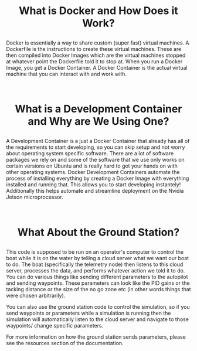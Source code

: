 
# <p style="text-align: center;"> What is Docker and How Does it Work? </p>

Docker is essentially a way to share custom (super fast) virtual machines. A Dockerfile is the instructions to create these virtual machines. These are then compiled into Docker Images which are the virtual machines stopped at whatever point the Dockerfile told it to stop at. When you run a Docker Image, you get a Docker Container. A Docker Container is the actual virtual machine that you can interact with and work with.  

<br>

# <p style="text-align: center;"> What is a Development Container and Why are We Using One? </p>

A Development Container is a just a Docker Container that already has all of the requirements to start developing, so you can skip setup and not worry about operating system specific software. There are a lot of software packages we rely on and some of the software that we use only works on certain versions on Ubuntu and is really hard to get your hands on with other operating systems. Docker Development Containers automate the process of installing everything by creating a Docker Image with everything installed and running that. This allows you to start developing instantely! Additionally this helps automate and streamline deployment on the Nvidia Jetson microprocessor.

<br>

# <p style="text-align: center;"> What About the Ground Station? </p>

This code is supposed to be run on an operator's computer to control the boat while it is on the water by telling a cloud server what we want our boat to do. The boat (specifically the telemetry node) then listens to this cloud server, processes the data, and performs whatever action we told it to do. You can do various things like sending different parameters to the autopilot and sending waypoints. These parameters can look like the PID gains or the tacking distance or the size of the no go zone etc (in other words things that were chosen arbitrarily).

You can also use the ground station code to control the simulation, so if you send waypoints or parameters while a simulation is running then the simulation will automatically listen to the cloud server and navigate to those waypoints/ change specific parameters.

For more information on how the ground station sends parameters, please see the resources section of the documentation.
